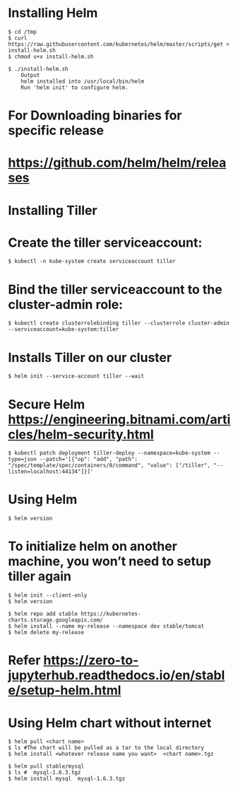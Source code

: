#   Installing Helm

	$ cd /tmp
	$ curl https://raw.githubusercontent.com/kubernetes/helm/master/scripts/get > install-helm.sh
	$ chmod u+x install-helm.sh
	
	$ ./install-helm.sh
		Output
		helm installed into /usr/local/bin/helm
		Run 'helm init' to configure helm.
		
#	For Downloading binaries for specific release
#   https://github.com/helm/helm/releases

#   	
#   Installing Tiller

#	Create the tiller serviceaccount:

	$ kubectl -n kube-system create serviceaccount tiller

#	Bind the tiller serviceaccount to the cluster-admin role:

	$ kubectl create clusterrolebinding tiller --clusterrole cluster-admin --serviceaccount=kube-system:tiller
	
#	Installs Tiller on our cluster
	
	$ helm init --service-account tiller --wait
	
#	Secure Helm https://engineering.bitnami.com/articles/helm-security.html
	
	$ kubectl patch deployment tiller-deploy --namespace=kube-system --type=json --patch='[{"op": "add", "path": "/spec/template/spec/containers/0/command", "value": ["/tiller", "--listen=localhost:44134"]}]'
	
#	
#   Using Helm

	$ helm version
	
#	To initialize helm on another machine, you won’t need to setup tiller again
	$ helm init --client-only 
	$ helm version
	
	$ helm repo add stable https://kubernetes-charts.storage.googleapis.com/
    $ helm install --name my-release --namespace dev stable/tomcat
	$ helm delete my-release
	
#   Refer	https://zero-to-jupyterhub.readthedocs.io/en/stable/setup-helm.html


#   Using Helm chart without internet

    $ helm pull <chart name>
    $ ls #The chart will be pulled as a tar to the local directory
    $ helm install <whatever release name you want>  <chart name>.tgz

	$ helm pull stable/mysql
	$ ls #  mysql-1.6.3.tgz
	$ helm install mysql  mysql-1.6.3.tgz


